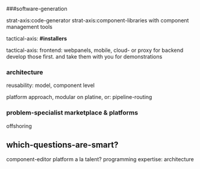
###software-generation

strat-axis:code-generator
strat-axis:component-libraries with component management tools

tactical-axis: **#installers**

tactical-axis: frontend: webpanels, mobile, cloud- or proxy for backend
develop those first. and take them with you for demonstrations



### architecture

reusability: model, component level

platform approach, modular on platine, or: pipeline-routing


### problem-specialist marketplace & platforms

offshoring


## which-questions-are-smart?
component-editor platform a la talent?
programming expertise: architecture



